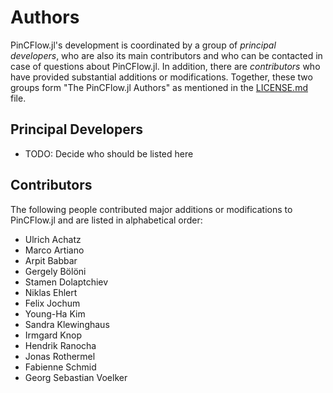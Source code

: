# Authors

PinCFlow.jl's development is coordinated by a group of *principal developers*,
who are also its main contributors and who can be contacted in case of
questions about PinCFlow.jl. In addition, there are *contributors* who have
provided substantial additions or modifications. Together, these two groups form
"The PinCFlow.jl Authors" as mentioned in the [LICENSE.md](LICENSE.md) file.


## Principal Developers

- TODO: Decide who should be listed here


## Contributors

The following people contributed major additions or modifications to PinCFlow.jl and
are listed in alphabetical order:

- Ulrich Achatz
- Marco Artiano
- Arpit Babbar
- Gergely Bölöni
- Stamen Dolaptchiev
- Niklas Ehlert
- Felix Jochum
- Young-Ha Kim
- Sandra Klewinghaus
- Irmgard Knop
- Hendrik Ranocha
- Jonas Rothermel
- Fabienne Schmid
- Georg Sebastian Voelker
